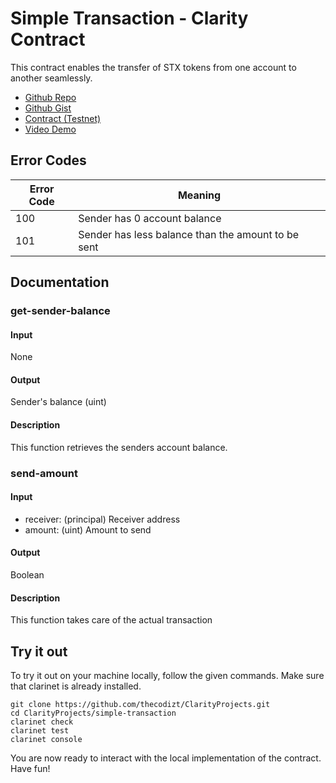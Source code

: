 # Simple Transaction - Clarity Contract

This contract enables the transfer of STX tokens from one account to another seamlessly.

- [Github Repo](https://github.com/thecodizt/ClarityProjects/tree/master/simple-transaction)
- [Github Gist](https://gist.github.com/thecodizt/23588df1db510a020ad82eb1da78a83d)
- [Contract (Testnet)](https://explorer.stacks.co/txid/0x07d347d9b719e5e02f170a1d2c17e9b82d1e79aa0021568edf1e5bf7c3bd1b75?chain=testnet)
- [Video Demo](https://youtu.be/6KBqQZL4cYs)

## Error Codes

| Error Code | Meaning |
| ---------- | ------- |
| 100 | Sender has 0 account balance |
| 101 | Sender has less balance than the amount to be sent |

## Documentation

### get-sender-balance

#### Input
None

#### Output
Sender's balance (uint)

#### Description
This function retrieves the senders account balance.

### send-amount

#### Input
- receiver: (principal) Receiver address
- amount: (uint) Amount to send

#### Output
Boolean

#### Description
This function takes care of the actual transaction

## Try it out

To try it out on your machine locally, follow the given commands. Make sure that clarinet is already installed.

```console
git clone https://github.com/thecodizt/ClarityProjects.git
cd ClarityProjects/simple-transaction
clarinet check
clarinet test
clarinet console
```

You are now ready to interact with the local implementation of the contract. Have fun!